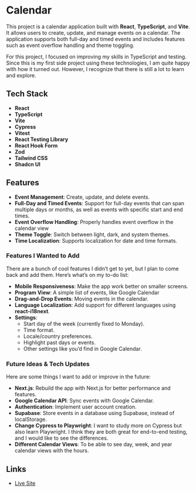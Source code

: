 # Calendar 

This project is a calendar application built with **React**, **TypeScript**, and **Vite**. It allows users to create, update, and manage events on a calendar. The application supports both full-day and timed events and includes features such as event overflow handling and theme toggling.

For this project, I focused on improving my skills in TypeScript and testing. Since this is my first side project using these technologies, I am quite happy with how it turned out. However, I recognize that there is still a lot to learn and explore.

## Tech Stack

-   **React**
-   **TypeScript**
-   **Vite**
-   **Cypress**
-   **Vitest**
-   **React Testing Library**
-   **React Hook Form**
-   **Zod**
-   **Tailwind CSS**
-   **Shadcn UI**

## Features

-   **Event Management**: Create, update, and delete events.
-   **Full-Day and Timed Events**: Support for full-day events that can span multiple days or months, as well as events with specific start and end times.
-   **Event Overflow Handling**: Properly handles event overflow in the calendar view
-   **Theme Toggle**: Switch between light, dark, and system themes.
-   **Time Localization**: Supports localization for date and time formats.

### Features I Wanted to Add

There are a bunch of cool features I didn’t get to yet, but I plan to come back and add them. Here’s what’s on my to-do list:

-   **Mobile Responsiveness**: Make the app work better on smaller screens.
-   **Program View**: A simple list of events, like Google Calendar
-   **Drag-and-Drop Events**: Moving events in the calendar.
-   **Language Localization**: Add support for different languages using **react-i18next**.
-   **Settings**:
    -   Start day of the week (currently fixed to Monday).
    -   Time format.
    -   Locale/country preferences.
    -   Highlight past days or events.
    -   Other settings like you’d find in Google Calendar.

### Future Ideas & Tech Updates

Here are some things I want to add or improve in the future:

-   **Next.js**: Rebuild the app with Next.js for better performance and features.
-   **Google Calendar API**: Sync events with Google Calendar.
-   **Authentication**: Implement user account creation.
-   **Supabase**: Store events in a database using Supabase, instead of localStorage.
-   **Change Cypress to Playwright**: I want to study more on Cypress but also learn Playwright. I think they are both great for end-to-end testing, and I would like to see the differences.
-   **Different Calendar Views**: To be able to see day, week, and year calendar views with the hours.

## Links

-   [Live Site](https://calendar-clone-mkk.netlify.app/)
